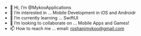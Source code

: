 - 👋 Hi, I’m @MykooApplications
- 👀 I’m interested in ... Mobile Development in iOS and Androidr
- 🌱 I’m currently learning ... SwiftUI
- 💞️ I’m looking to collaborate on ... Mobile Apps and Games!
- 📫 How to reach me ... email: roshanjmykoo@gmail.com

<!---
MykooApplications/MykooApplications is a ✨ special ✨ repository because its `README.md` (this file) appears on your GitHub profile.
You can click the Preview link to take a look at your changes.
--->
